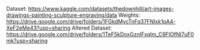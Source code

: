 Dataset: https://www.kaggle.com/datasets/thedownhill/art-images-drawings-painting-sculpture-engraving/data
Weights: https://drive.google.com/drive/folders/1FGkdMycTnFq37FNIxk1pA4-XeF2eMe43?usp=sharing
Altered Dataset: https://drive.google.com/drive/folders/1TeF5kDoxGznIFxqIm_C9FIOfNI7uF0mk?usp=sharing
